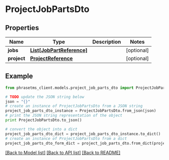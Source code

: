 # ProjectJobPartsDto


## Properties
Name | Type | Description | Notes
------------ | ------------- | ------------- | -------------
**jobs** | [**List[JobPartReference]**](JobPartReference.md) |  | [optional] 
**project** | [**ProjectReference**](ProjectReference.md) |  | [optional] 

## Example

```python
from phrasetms_client.models.project_job_parts_dto import ProjectJobPartsDto

# TODO update the JSON string below
json = "{}"
# create an instance of ProjectJobPartsDto from a JSON string
project_job_parts_dto_instance = ProjectJobPartsDto.from_json(json)
# print the JSON string representation of the object
print ProjectJobPartsDto.to_json()

# convert the object into a dict
project_job_parts_dto_dict = project_job_parts_dto_instance.to_dict()
# create an instance of ProjectJobPartsDto from a dict
project_job_parts_dto_form_dict = project_job_parts_dto.from_dict(project_job_parts_dto_dict)
```
[[Back to Model list]](../README.md#documentation-for-models) [[Back to API list]](../README.md#documentation-for-api-endpoints) [[Back to README]](../README.md)


